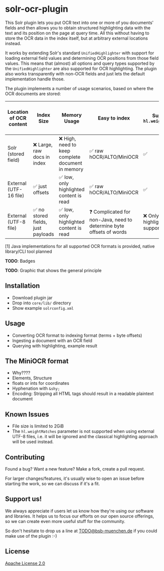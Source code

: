 # solr-ocr-plugin

This Solr plugin lets you put OCR text into one or more of you documents' fields and then allows you to obtain structured highlighting data with the text and its position on the page at query time. All this without having to store the OCR data in the index itself, but at arbitrary external locations instead.

It works by extending Solr's standard `UnifiedHighlighter` with support for loading external field values and determining OCR positions from those field values. This means that (almost) all options and query types supported by the `UnifiedHighlighter` are also supported for OCR highlighting. The plugin also works transparently with non-OCR fields and just lets the default implementation handle those.

The plugin implements a number of usage scenarios, based on where the OCR documents are stored:

| **Location of OCR content** | **Index Size**                    | **Memory Usage**                                 | **Easy to index**                                                       | **Supports `hl.weightMatches`**     | **Uses existing UTF-8 files on disk** |
|-----------------------------|-----------------------------------|--------------------------------------------------|---------------------------------------------------------------------|-----------------------------------------|-----------------------------------------|
| Solr (stored field)         | ❌ Large, raw docs in index        | ❌ High, need to keep complete document in memory |  ✅ raw hOCR/ALTO/MiniOCR                                            | ✅                                       | ❌                                       |
| External (UTF-16 file)      | ✅ just offsets                    | ✅ low, only highlighted content is read          |  ✅ raw hOCR/ALTO/MiniOCR                                            | ✅                                       | ❌                                       |
| External (UTF-8 file)       | ✅ no stored fields, just payloads | ✅ low, only highlighted content is read          | ❓ Complicated for non-Java, need to determine byte offsets of words | ❌ Only "classic" highlighting supported | ✅                                       |

[1] Java implementations for all supported OCR formats is provided, native library/CLI tool planned

**TODO**: Badges

**TODO**: Graphic that shows the general principle

## Installation

- Download plugin jar
- Drop into `core/lib/` directory
- Show example `solrconfig.xml`

## Usage

- Converting OCR format to indexing format (terms + byte offsets)
- Ingesting a document with an OCR field
- Querying with highlighting, example result

## The MiniOCR format

- Why????
- Elements, Structure
- floats or ints for coordinates
- Hyphenation with `&shy;`
- Encoding: Stripping all HTML tags should result in a readable plaintext document

## Known Issues

- File size is limited to 2GiB
- The `hl.weightMatches` parameter is not supported when using external UTF-8 files, i.e. it will be ignored and the classical highlighting approach will be used instead.


## Contributing

Found a bug? Want a new feature? Make a fork, create a pull request.

For larger changes/features, it's usually wise to open an issue before starting the work, so we can discuss if it's a fit.

## Support us!

We always appreciate if users let us know how they're using our software and libraries. It helps us to focus our efforts on our open source offerings, so we can create even more useful stuff for the community.

So don't hesitate to drop us a line at [TODO@bsb-muenchen.de](mailto:TODO@bsb-muenchen.de) if you could make use of the plugin :-)

## License

[Apache License 2.0](https://github.com/dbmdz/solr-ocr-plugin/blob/master/LICENSE)
